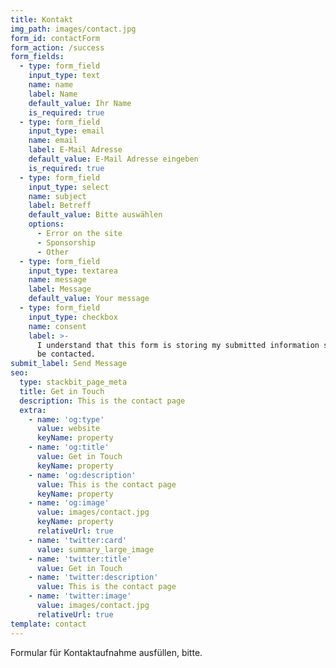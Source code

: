 ```yaml
---
title: Kontakt
img_path: images/contact.jpg
form_id: contactForm
form_action: /success
form_fields:
  - type: form_field
    input_type: text
    name: name
    label: Name
    default_value: Ihr Name
    is_required: true
  - type: form_field
    input_type: email
    name: email
    label: E-Mail Adresse
    default_value: E-Mail Adresse eingeben
    is_required: true
  - type: form_field
    input_type: select
    name: subject
    label: Betreff
    default_value: Bitte auswählen
    options:
      - Error on the site
      - Sponsorship
      - Other
  - type: form_field
    input_type: textarea
    name: message
    label: Message
    default_value: Your message
  - type: form_field
    input_type: checkbox
    name: consent
    label: >-
      I understand that this form is storing my submitted information so I can
      be contacted.
submit_label: Send Message
seo:
  type: stackbit_page_meta
  title: Get in Touch
  description: This is the contact page
  extra:
    - name: 'og:type'
      value: website
      keyName: property
    - name: 'og:title'
      value: Get in Touch
      keyName: property
    - name: 'og:description'
      value: This is the contact page
      keyName: property
    - name: 'og:image'
      value: images/contact.jpg
      keyName: property
      relativeUrl: true
    - name: 'twitter:card'
      value: summary_large_image
    - name: 'twitter:title'
      value: Get in Touch
    - name: 'twitter:description'
      value: This is the contact page
    - name: 'twitter:image'
      value: images/contact.jpg
      relativeUrl: true
template: contact
---
```

Formular für Kontaktaufnahme ausfüllen, bitte. 
